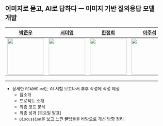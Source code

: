 ## 이미지로 묻고, AI로 답하다 ㅡ 이미지 기반 질의응답 모델 개발

| [박준우](https://github.com/Joonw00) | [서미영](https://github.com/SeoMiYoung) | [한정희](https://github.com/Jeonghee-Han) | [이주석](https://github.com/commentLee) |
| :--: | :--: | :--: | :--: |
| <img src="https://github.com/Joonw00.png" width="120"/> | <img src="https://github.com/SeoMiYoung.png" width="120"/> | <img src="https://github.com/Jeonghee-Han.png" width="120"/> | <img src="https://github.com/commentLee.png" width="120"/> |


---

- 상세한 `README.md`는 AI 시험 보고나서 추후 작성에 작성 예정 
  - 팀소개
  - 프로젝트 소개
  - 최종 코드 분석
  - 최종 성과 (목요일 발표)
  - `Discussion`을 보고 느낀 꿀팁들을 바탕으로 개선 방향 정리
